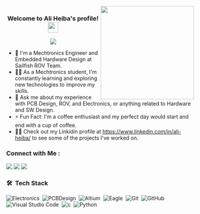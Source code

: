 
<img width="250" align="right" src="https://c.tenor.com/_DOBjnGspYAAAAAM/code-coding.gif">

<h3 align="center">
  Welcome to Ali Heiba's profile!
  <img src="https://media.giphy.com/media/hvRJCLFzcasrR4ia7z/giphy.gif" width="28">
</h3>

<!-- Typing SVG by DenverCoder1 - https://github.com/DenverCoder1/readme-typing-svg -->
<p align="center">
  <a href="https://github.com/DenverCoder1/readme-typing-svg"><img src="https://readme-typing-svg.herokuapp.com/?lines=Embedded%20Hardware%20Design;Always%20learning%20new%20things&font=Fira%20Code&center=true&width=440&height=45&color=f75c7e&vCenter=true&size=22"></a>
</p> 

- 🏢 I'm a Mechtronics Engineer and Embedded Hardware Design at Sailfish ROV Team.
- 👨‍💻 As a Mechtronics student, I'm constantly learning and exploring new technologies to improve my skills.
- 💬 Ask me about my experience with PCB Design, ROV, and Electronics, or anything related to Hardware and SW Design.
- ⚡ Fun Fact: I'm a coffee enthusiast and my perfect day would start and end with a cup of coffee.
- 👨‍💻 Check out my Linkidin profile at https://www.linkedin.com/in/ali-heiba/ to see some of the projects I've worked on.


### Connect with Me :

<a href="https://www.linkedin.com/in/ali-heiba/" target="_blank"><img src="https://img.shields.io/badge/-Ali%20Heiba-0077B5?style=for-the-badge&logo=Linkedin&logoColor=white"/></a>
<a href="aliheiba960@gmail.com" target="_blank"><img src="https://img.shields.io/badge/-ALI%20HEIBA-0077B5?style=for-the-badge&logo=Gmail&logoColor=white"/></a>
<a href="aliheiba.sailfishrov@gmail.com" target="_blank"><img src="https://img.shields.io/badge/-ALI%20HEIBA-0077B5?style=for-the-badge&logo=Gmail&logoColor=white"/></a>



### 🛠 &nbsp;Tech Stack
![Electronics](https://img.shields.io/badge/-Electronics-05122A?style=flat&logo=Electronics)&nbsp;
![PCBDesign](https://img.shields.io/badge/-PCBDesign-05122A?style=flat&logo=PCBDesign&logoColor=563D7C)&nbsp;
![Altium](https://img.shields.io/badge/-Altium-05122A?style=flat&logo=Altium)&nbsp;
![Eagle](https://img.shields.io/badge/-Eagle-05122A?style=flat&logo=Eagle&logoColor=1572B6)&nbsp;
![Git](https://img.shields.io/badge/-Git-05122A?style=flat&logo=git)&nbsp;
![GitHub](https://img.shields.io/badge/-GitHub-05122A?style=flat&logo=github)&nbsp;
![Visual Studio Code](https://img.shields.io/badge/-Visual%20Studio%20Code-05122A?style=flat&logo=visual-studio-code&logoColor=007ACC)&nbsp;
![c](https://img.shields.io/badge/-c-05122A?style=flat&logo=c)&nbsp;
![Python](https://img.shields.io/badge/-Python%20-05122A?style=flat&logo=python)&nbsp;




